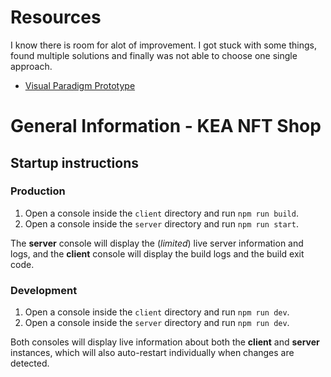 # Resources

I know there is room for alot of improvement. I got stuck with some things, found multiple solutions and finally was not able to choose one single approach.

 - [Visual Paradigm Prototype](https://online.visual-paradigm.com/community/book/kea-shop-w3tqazumg)

# General Information - KEA NFT Shop

## Startup instructions

### Production

1. Open a console inside the `client` directory and run `npm run build`.
2. Open a console inside the `server` directory and run `npm run start`.

The **server** console will display the (*limited*) live server information and logs, and the **client** console will display the build logs and the build exit code.

### Development

1. Open a console inside the `client` directory and run `npm run dev`.
2. Open a console inside the `server` directory and run `npm run dev`.

Both consoles will display live information about both the **client** and **server** instances, which will also auto-restart individually when changes are detected.
